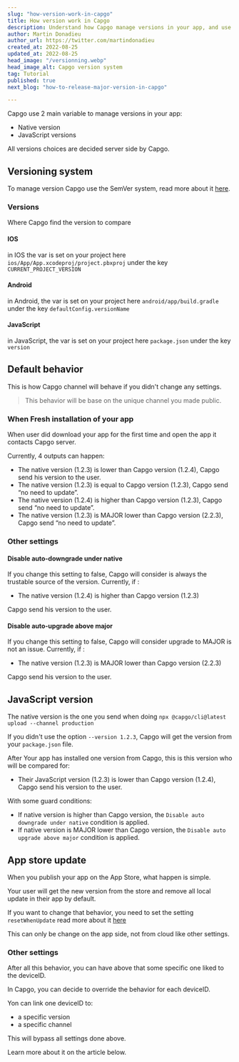 ```yaml
---
slug: "how-version-work-in-capgo"
title: How version work in Capgo
description: Understand how Capgo manage versions in your app, and use it at best. Major, minor, patch meaning.
author: Martin Donadieu
author_url: https://twitter.com/martindonadieu
created_at: 2022-08-25
updated_at: 2022-08-25
head_image: "/versionning.webp"
head_image_alt: Capgo version system
tag: Tutorial
published: true
next_blog: "how-to-release-major-version-in-capgo"

---
```


Capgo use 2 main variable to manage versions in your app:
  - Native version
  - JavaScript versions

All versions choices are decided server side by Capgo.

## Versioning system

To manage version Capgo use the SemVer system, read more about it [here](https://semver.org/).
### Versions

Where Capgo find the version to compare

#### IOS

  in IOS the var is set on your project here `ios/App/App.xcodeproj/project.pbxproj` under the key `CURRENT_PROJECT_VERSION`

#### Android

  in Android, the var is set on your project here `android/app/build.gradle` under the key `defaultConfig.versionName`

#### JavaScript

  in JavaScript, the var is set on your project here `package.json` under the key `version`

## Default behavior

This is how Capgo channel will behave if you didn't change any settings.

> This behavior will be base on the unique channel you made public.

### When Fresh installation of your app
When user did download your app for the first time and open the app it contacts Capgo server.

Currently, 4 outputs can happen:
  - The native version (1.2.3) is lower than Capgo version (1.2.4), Capgo send his version to the user.
  - The native version (1.2.3) is equal to Capgo version (1.2.3), Capgo send “no need to update”.
  - The native version (1.2.4) is higher than Capgo version (1.2.3), Capgo send “no need to update”.
  - The native version (1.2.3) is MAJOR lower than Capgo version (2.2.3), Capgo send “no need to update”.

### Other settings

#### Disable auto-downgrade under native

If you change this setting to false, Capgo will consider is always the trustable source of the version.
Currently, if :
- The native version (1.2.4) is higher than Capgo version (1.2.3)

Capgo send his version to the user.

#### Disable auto-upgrade above major

If you change this setting to false, Capgo will consider upgrade to MAJOR is not an issue.
Currently, if :
- The native version (1.2.3) is MAJOR lower than Capgo version (2.2.3)

Capgo send his version to the user.

## JavaScript version

The native version is the one you send when doing `npx @capgo/cli@latest upload --channel production`

If you didn't use the option `--version 1.2.3`, Capgo will get the version from your `package.json` file.

After Your app has installed one version from Capgo, this is this version who will be compared for:
  - Their JavaScript version (1.2.3) is lower than Capgo version (1.2.4), Capgo send his version to the user.

With some guard conditions:
  - If native version is higher than Capgo version, the `Disable auto downgrade under native` condition is applied.
  - If native version is MAJOR lower than Capgo version, the `Disable auto upgrade above major` condition is applied.

## App store update

When you publish your app on the App Store, what happen is simple.

Your user will get the new version from the store and remove all local update in their app by default.

If you want to change that behavior, you need to set the setting `resetWhenUpdate` read more about it [here](https://docs.capgo.app/plugin/auto-update/cloud#advanced-settings)

This can only be change on the app side, not from cloud like other settings.

### Other settings

After all this behavior, you can have above that some specific one liked to the deviceID.

In Capgo, you can decide to override the behavior for each deviceID.

Yon can link one deviceID to:
  - a specific version
  - a specific channel

This will bypass all settings done above.

Learn more about it on the article below.

